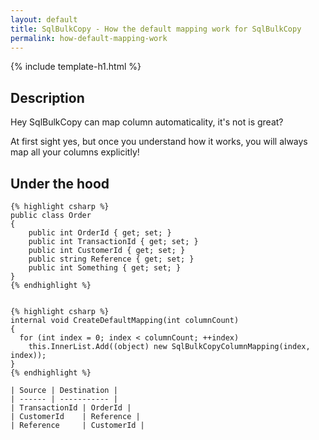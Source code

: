 ```yaml
---
layout: default
title: SqlBulkCopy - How the default mapping work for SqlBulkCopy
permalink: how-default-mapping-work
---
```


{% include template-h1.html %}

## Description
Hey SqlBulkCopy can map column automaticality, it's not is great?

At first sight yes, but once you understand how it works, you will always map all your columns explicitly!

## Under the hood

```
{% highlight csharp %}
public class Order
{
    public int OrderId { get; set; }
    public int TransactionId { get; set; }
    public int CustomerId { get; set; }
    public string Reference { get; set; }
    public int Something { get; set; }
}
{% endhighlight %}


{% highlight csharp %}
internal void CreateDefaultMapping(int columnCount)
{
  for (int index = 0; index < columnCount; ++index)
    this.InnerList.Add((object) new SqlBulkCopyColumnMapping(index, index));
}
{% endhighlight %}

| Source | Destination |
| ------ | ----------- |
| TransactionId | OrderId |
| CustomerId    | Reference |
| Reference     | CustomerId |

